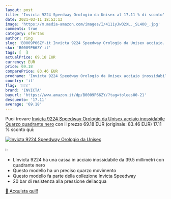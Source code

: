 ```yaml
---
layout: post
title: 'Invicta 9224 Speedway Orologio da Unisex al 17.11 % di sconto'
date: 2021-03-11 18:53:13
image: 'https://m.media-amazon.com/images/I/4111yJwD2XL._SL400_.jpg'
comments: true
category: ofertas
author: ring
slug: 'B0009P66ZY-it Invicta 9224 Speedway Orologio da Unisex acciaio...'
sku: 'B0009P66ZY-it'
tags: [  ]
actualPrice: 69.18 EUR
currency: EUR
price: 69.18
comparePrice: 83.46 EUR
prodname: 'Invicta 9224 Speedway Orologio da Unisex acciaio inossidabile Quarzo quadrante nero'
country: 'it'
flag: '🇮🇹'
brand: 'INVICTA'
buyurl: 'https://www.amazon.it/dp/B0009P66ZY/?tag=tolees00-21'
descuento: '17.11'
average: '69.18'
---
```


Puoi trovare [Invicta 9224 Speedway Orologio da Unisex acciaio inossidabile Quarzo quadrante nero](https://www.amazon.it/dp/B0009P66ZY/?tag=tolees00-21) con il prezzo 69.18 EUR (originale: 83.46 EUR) 17.11 % sconto qui:

[![Invicta 9224 Speedway Orologio da Unisex](https://m.media-amazon.com/images/I/4111yJwD2XL._SL400_.jpg)](https://www.amazon.it/dp/B0009P66ZY/?tag=tolees00-21)

ℹ️:

- LInvicta 9224 ha una cassa in acciaio inossidabile da 39.5 millimetri con quadrante nero
- Questo modello ha un preciso quarzo movimento
- Questo modello fa parte della collezione Invicta Speedway
- 20 bar di resistenza alla pressione dellacqua

[🛒 Acquista qui!!](https://www.amazon.it/dp/B0009P66ZY/?tag=tolees00-21)
